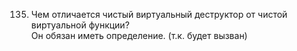 135. Чем отличается чистый виртуальный деструктор от чистой виртуальной функции?  
Он обязан иметь определение. (т.к. будет вызван)
